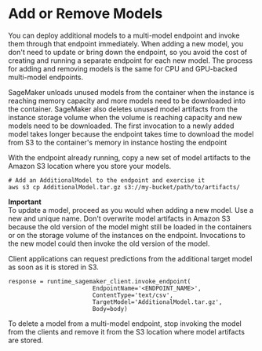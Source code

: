 # Add or Remove Models<a name="add-models-to-endpoint"></a>

You can deploy additional models to a multi\-model endpoint and invoke them through that endpoint immediately\. When adding a new model, you don't need to update or bring down the endpoint, so you avoid the cost of creating and running a separate endpoint for each new model\. The process for adding and removing models is the same for CPU and GPU\-backed multi\-model endpoints\.

 SageMaker unloads unused models from the container when the instance is reaching memory capacity and more models need to be downloaded into the container\. SageMaker also deletes unused model artifacts from the instance storage volume when the volume is reaching capacity and new models need to be downloaded\. The first invocation to a newly added model takes longer because the endpoint takes time to download the model from S3 to the container's memory in instance hosting the endpoint

With the endpoint already running, copy a new set of model artifacts to the Amazon S3 location where you store your models\.

```
# Add an AdditionalModel to the endpoint and exercise it
aws s3 cp AdditionalModel.tar.gz s3://my-bucket/path/to/artifacts/
```

**Important**  
To update a model, proceed as you would when adding a new model\. Use a new and unique name\. Don't overwrite model artifacts in Amazon S3 because the old version of the model might still be loaded in the containers or on the storage volume of the instances on the endpoint\. Invocations to the new model could then invoke the old version of the model\. 

Client applications can request predictions from the additional target model as soon as it is stored in S3\.

```
response = runtime_sagemaker_client.invoke_endpoint(
                        EndpointName='<ENDPOINT_NAME>',
                        ContentType='text/csv',
                        TargetModel='AdditionalModel.tar.gz',
                        Body=body)
```

To delete a model from a multi\-model endpoint, stop invoking the model from the clients and remove it from the S3 location where model artifacts are stored\.
